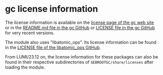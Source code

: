 # gc license information

The license information is available on the 
[license page of the gc web site](https://hboehm.info/gc/license.txt)
or in the 
[README.md file in the gc GitHub](https://github.com/ivmai/bdwgc/blob/master/README.md)
or [LICENSE file in the gc GitHub](https://github.com/ivmai/bdwgc/blob/master/LICENSE)
for very recent versions.

The module also uses "libatomic_ops".  Its license information can be found 
in the [LICENSE file of the libatomic_ops GitHub](https://github.com/ivmai/libatomic_ops/blob/master/LICENSE).

From LUMI/23.12 on, the license information for these packages can also be found in 
their respective subdirectories of
`$EBROOTGC/share/licenses` after loading the module.
